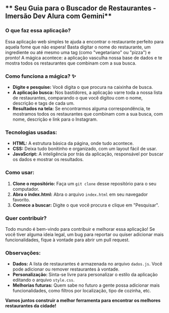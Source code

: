 ## ** Seu Guia para o Buscador de Restaurantes - Imersão Dev Alura com Gemini**

### **O que faz essa aplicação?**

Essa aplicação web simples te ajuda a encontrar o restaurante perfeito para aquela fome que não espera!  Basta digitar o nome do restaurante, um ingrediente ou até mesmo uma tag (como "vegetariano" ou "pizza") e pronto! A mágica acontece: a aplicação vasculha nossa base de dados e te mostra todos os restaurantes que combinam com a sua busca.

### **Como funciona a mágica?** ✨

* **Digite e pesquise:** Você digita o que procura na caixinha de busca.
* **A aplicação busca:** Nos bastidores, a aplicação varre toda a nossa lista de restaurantes, comparando o que você digitou com o nome, descrição e tags de cada um.
* **Resultados na tela:** Se encontrarmos alguma correspondência, te mostramos todos os restaurantes que combinam com a sua busca, com nome, descrição e link para o Instagram.

### **Tecnologias usadas:**

* **HTML:** A estrutura básica da página, onde tudo acontece.
* **CSS:** Deixa tudo bonitinho e organizado, com um layout fácil de usar.
* **JavaScript:** A inteligência por trás da aplicação, responsável por buscar os dados e mostrar os resultados.

### **Como usar:**

1. **Clone o repositório:** Faça um `git clone` desse repositório para o seu computador.
2. **Abra o index.html:** Abra o arquivo `index.html` em seu navegador favorito.
3. **Comece a buscar:** Digite o que você procura e clique em "Pesquisar".

### **Quer contribuir?** 

Todo mundo é bem-vindo para contribuir e melhorar essa aplicação! Se você tiver alguma ideia legal, um bug para reportar ou quiser adicionar mais funcionalidades, fique à vontade para abrir um pull request.

### **Observações:**

* **Dados:** A lista de restaurantes é armazenada no arquivo `dados.js`. Você pode adicionar ou remover restaurantes à vontade.
* **Personalização:** Sinta-se livre para personalizar o estilo da aplicação editando o arquivo `style.css`.
* **Melhorias futuras:** Quem sabe no futuro a gente possa adicionar mais funcionalidades, como filtros por localização, tipo de cozinha, etc.

**Vamos juntos construir a melhor ferramenta para encontrar os melhores restaurantes da cidade!** 


